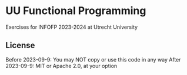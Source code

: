 # UU Functional Programming
Exercises for INFOFP 2023-2024 at Utrecht University

## License
Before  2023-09-9: You may NOT copy or use this code in any way
After   2023-09-9: MIT or Apache 2.0, at your option